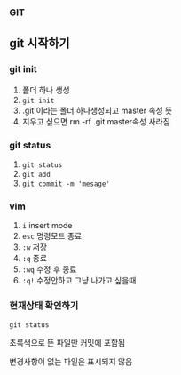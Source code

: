 ### GIT

## git 시작하기



### git init

1. 폴더 하나 생성
2. `git init`
3. .git 이라는 폴더 하나생성되고 master 속성 뜻
4. 지우고 싶으면 rm -rf .git master속성 사라짐



### git status

1. `git status`
2. `git add`
3. `git commit -m 'mesage'`



### vim

1. `i` insert mode
2. `esc` 명령모드 종료
3. `:w` 저장
4.  `:q`  종료
5. `:wq` 수정 후 종료
6. `:q!` 수정안하고 그냥 나가고 싶을때



### 현재상태 확인하기

`git status`

초록색으로 뜬 파일만 커밋에 포함됨

변경사항이 없는 파일은 표시되지 않음



